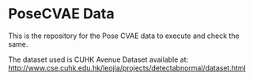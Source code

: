 # PoseCVAE Data
This is the repository for the Pose CVAE data to execute and check the same.

The dataset used is CUHK Avenue Dataset available at: http://www.cse.cuhk.edu.hk/leojia/projects/detectabnormal/dataset.html
